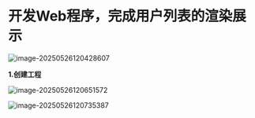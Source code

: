 # 开发Web程序，完成用户列表的渲染展示

![image-20250526120428607](\pic\web开发.png)

**1.创建工程**

![image-20250526120651572](\pic\创建工程.png)

![image-20250526120735387](\pic\image-20250526120735387.png)